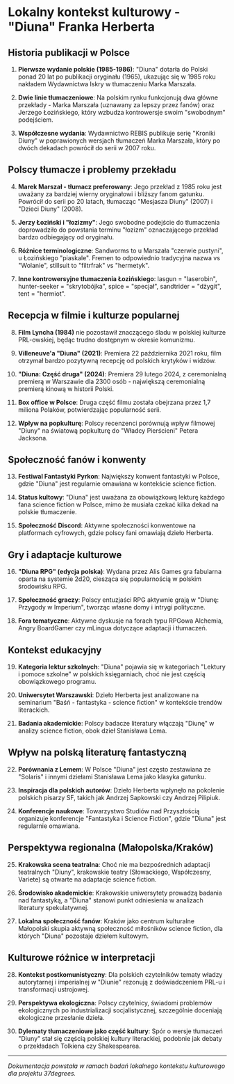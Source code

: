 # Lokalny kontekst kulturowy - "Diuna" Franka Herberta

## Historia publikacji w Polsce

1. **Pierwsze wydanie polskie (1985-1986)**: "Diuna" dotarła do Polski ponad 20 lat po publikacji oryginału (1965), ukazując się w 1985 roku nakładem Wydawnictwa Iskry w tłumaczeniu Marka Marszała.

2. **Dwie linie tłumaczeniowe**: Na polskim rynku funkcjonują dwa główne przekłady - Marka Marszała (uznawany za lepszy przez fanów) oraz Jerzego Łozińskiego, który wzbudza kontrowersje swoim "swobodnym" podejściem.

3. **Współczesne wydania**: Wydawnictwo REBIS publikuje serię "Kroniki Diuny" w poprawionych wersjach tłumaczeń Marka Marszała, który po dwóch dekadach powrócił do serii w 2007 roku.

## Polscy tłumacze i problemy przekładu

4. **Marek Marszał - tłumacz preferowany**: Jego przekład z 1985 roku jest uważany za bardziej wierny oryginałowi i bliższy fanom gatunku. Powrócił do serii po 20 latach, tłumacząc "Mesjasza Diuny" (2007) i "Dzieci Diuny" (2008).

5. **Jerzy Łoziński i "łozizmy"**: Jego swobodne podejście do tłumaczenia doprowadziło do powstania terminu "łozizm" oznaczającego przekład bardzo odbiegający od oryginału.

6. **Różnice terminologiczne**: Sandworms to u Marszała "czerwie pustyni", u Łozińskiego "piaskale". Fremen to odpowiednio tradycyjna nazwa vs "Wolanie", stillsuit to "filtrfrak" vs "hermetyk".

7. **Inne kontrowersyjne tłumaczenia Łozińskiego**: lasgun = "laserobin", hunter-seeker = "skrytobójka", spice = "specjał", sandtrider = "dżygit", tent = "hermiot".

## Recepcja w filmie i kulturze popularnej

8. **Film Lyncha (1984)** nie pozostawił znaczącego śladu w polskiej kulturze PRL-owskiej, będąc trudno dostępnym w okresie komunizmu.

9. **Villeneuve'a "Diuna" (2021)**: Premiera 22 października 2021 roku, film otrzymał bardzo pozytywną recepcję od polskich krytyków i widzów.

10. **"Diuna: Część druga" (2024)**: Premiera 29 lutego 2024, z ceremonialną premierą w Warszawie dla 2300 osób - największą ceremonialną premierą kinową w historii Polski.

11. **Box office w Polsce**: Druga część filmu została obejrzana przez 1,7 miliona Polaków, potwierdzając popularność serii.

12. **Wpływ na popkulturę**: Polscy recenzenci porównują wpływ filmowej "Diuny" na światową popkulturę do "Władcy Pierścieni" Petera Jacksona.

## Społeczność fanów i konwenty

13. **Festiwal Fantastyki Pyrkon**: Największy konwent fantastyki w Polsce, gdzie "Diuna" jest regularnie omawiana w kontekście science fiction.

14. **Status kultowy**: "Diuna" jest uważana za obowiązkową lekturę każdego fana science fiction w Polsce, mimo że musiała czekać kilka dekad na polskie tłumaczenie.

15. **Społeczność Discord**: Aktywne społeczności konwentowe na platformach cyfrowych, gdzie polscy fani omawiają dzieło Herberta.

## Gry i adaptacje kulturowe

16. **"Diuna RPG" (edycja polska)**: Wydana przez Alis Games gra fabularna oparta na systemie 2d20, ciesząca się popularnością w polskim środowisku RPG.

17. **Społeczność graczy**: Polscy entuzjaści RPG aktywnie grają w "Diunę: Przygody w Imperium", tworząc własne domy i intrygi polityczne.

18. **Fora tematyczne**: Aktywne dyskusje na forach typu RPGowa Alchemia, Angry BoardGamer czy mLingua dotyczące adaptacji i tłumaczeń.

## Kontekst edukacyjny

19. **Kategoria lektur szkolnych**: "Diuna" pojawia się w kategoriach "Lektury i pomoce szkolne" w polskich księgarniach, choć nie jest częścią obowiązkowego programu.

20. **Uniwersytet Warszawski**: Dzieło Herberta jest analizowane na seminarium "Baśń - fantastyka - science fiction" w kontekście trendów literackich.

21. **Badania akademickie**: Polscy badacze literatury włączają "Diunę" w analizy science fiction, obok dzieł Stanisława Lema.

## Wpływ na polską literaturę fantastyczną

22. **Porównania z Lemem**: W Polsce "Diuna" jest często zestawiana ze "Solaris" i innymi dziełami Stanisława Lema jako klasyka gatunku.

23. **Inspiracja dla polskich autorów**: Dzieło Herberta wpłynęło na pokolenie polskich pisarzy SF, takich jak Andrzej Sapkowski czy Andrzej Pilipiuk.

24. **Konferencje naukowe**: Towarzystwo Studiów nad Przyszłością organizuje konferencje "Fantastyka i Science Fiction", gdzie "Diuna" jest regularnie omawiana.

## Perspektywa regionalna (Małopolska/Kraków)

25. **Krakowska scena teatralna**: Choć nie ma bezpośrednich adaptacji teatralnych "Diuny", krakowskie teatry (Słowackiego, Współczesny, Variete) są otwarte na adaptacje science fiction.

26. **Środowisko akademickie**: Krakowskie uniwersytety prowadzą badania nad fantastyką, a "Diuna" stanowi punkt odniesienia w analizach literatury spekulatywnej.

27. **Lokalna społeczność fanów**: Kraków jako centrum kulturalne Małopolski skupia aktywną społeczność miłośników science fiction, dla których "Diuna" pozostaje dziełem kultowym.

## Kulturowe różnice w interpretacji

28. **Kontekst postkomunistyczny**: Dla polskich czytelników tematy władzy autorytarnej i imperialnej w "Diunie" rezonują z doświadczeniem PRL-u i transformacji ustrojowej.

29. **Perspektywa ekologiczna**: Polscy czytelnicy, świadomi problemów ekologicznych po industrializacji socjalistycznej, szczególnie doceniają ekologiczne przesłanie dzieła.

30. **Dylematy tłumaczeniowe jako część kultury**: Spór o wersje tłumaczeń "Diuny" stał się częścią polskiej kultury literackiej, podobnie jak debaty o przekładach Tolkiena czy Shakespearea.

---

*Dokumentacja powstała w ramach badań lokalnego kontekstu kulturowego dla projektu 37degrees.*